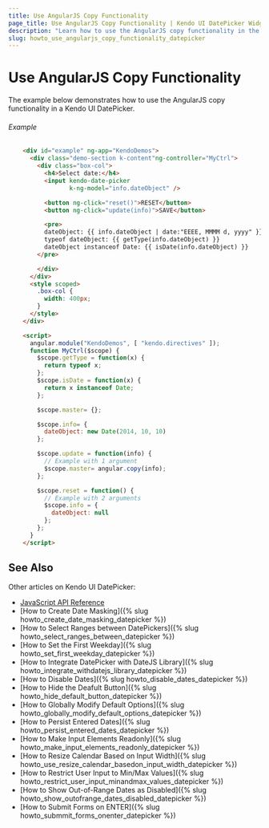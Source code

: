 ```yaml
---
title: Use AngularJS Copy Functionality
page_title: Use AngularJS Copy Functionality | Kendo UI DatePicker Widget
description: "Learn how to usе the AngularJS copy functionality in the Kendo UI DatePicker."
slug: howto_use_angularjs_copy_functionality_datepicker
---
```


# Use AngularJS Copy Functionality

The example below demonstrates how to use the AngularJS copy functionality in a Kendo UI DatePicker.

###### Example

```html
    <div id="example" ng-app="KendoDemos">
      <div class="demo-section k-content"ng-controller="MyCtrl">
        <div class="box-col">
          <h4>Select date:</h4>
          <input kendo-date-picker
                 k-ng-model="info.dateObject" />

          <button ng-click="reset()">RESET</button>
          <button ng-click="update(info)">SAVE</button>

          <pre>
          dateObject: {{ info.dateObject | date:"EEEE, MMMM d, yyyy" }}
          typeof dateObject: {{ getType(info.dateObject) }}
          dateObject instanceof Date: {{ isDate(info.dateObject) }}
        </pre>

        </div>
      </div>
      <style scoped>
        .box-col {
          width: 400px;
        }
      </style>
    </div>

    <script>
      angular.module("KendoDemos", [ "kendo.directives" ]);
      function MyCtrl($scope) {
        $scope.getType = function(x) {
          return typeof x;
        };
        $scope.isDate = function(x) {
          return x instanceof Date;
        };

        $scope.master= {};

        $scope.info= {
          dateObject: new Date(2014, 10, 10)
        };

        $scope.update = function(info) {
          // Example with 1 argument
          $scope.master= angular.copy(info);
        };

        $scope.reset = function() {
          // Example with 2 arguments
          $scope.info = {
            dateObject: null 
          };
        };
      }
    </script>
```

## See Also

Other articles on Kendo UI DatePicker:

* [JavaScript API Reference](/api/javascript/ui/datepicker)
* [How to Create Date Masking]({% slug howto_create_date_masking_datepicker %})
* [How to Select Ranges between DatePickers]({% slug howto_select_ranges_between_datepicker %})
* [How to Set the First Weekday]({% slug howto_set_first_weekday_datepicker %})
* [How to Integrate DatePicker with DateJS Library]({% slug howto_integrate_withdatejs_library_datepicker %})
* [How to Disable Dates]({% slug howto_disable_dates_datepicker %})
* [How to Hide the Deafult Button]({% slug howto_hide_default_button_datepicker %})
* [How to Globally Modify Default Options]({% slug howto_globally_modify_default_options_datepicker %})
* [How to Persist Entered Dates]({% slug howto_persist_entered_dates_datepicker %})
* [How to Make Input Elements Readonly]({% slug howto_make_input_elements_readonly_datepicker %})
* [How to Resize Calendar Based on Input Width]({% slug howto_use_resize_calendar_basedon_input_width_datepicker %})
* [How to Restrict User Input to Min/Max Values]({% slug howto_restrict_user_input_minandmax_values_datepicker %})
* [How to Show Out-of-Range Dates as Disabled]({% slug howto_show_outofrange_dates_disabled_datepicker %})
* [How to Submit Forms on ENTER]({% slug howto_submmit_forms_onenter_datepicker %})